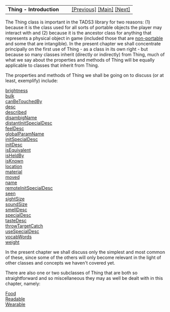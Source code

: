 <table width="100%" data-border="0" data-cellspacing="0"
data-cellpadding="3" data-bgcolor="#C0C0C0">
<colgroup>
<col style="width: 50%" />
<col style="width: 50%" />
</colgroup>
<tbody>
<tr>
<td style="text-align: left;"><strong>Thing - Introduction<br />
</strong></td>
<td style="text-align: right;"><a href="component.htm">[Previous]</a> <a
href="generalintroduction.htm">[Main]</a> <a
href="thing-thebasics.htm">[Next]</a></td>
</tr>
</tbody>
</table>

  
The Thing class is important in the TADS3 library for two reasons: (1)
because it is the class used for all sorts of portable objects the
player may interact with and (2) because it is the ancestor class for
anything that represents a physical object in game (included those that
are [non-portable](nonportableintroduction.htm) and some that are
intangible). In the present chapter we shall concentrate principally on
the first use of Thing - as a class in its own right - but because so
many classes inherit (directly or indirectly) from Thing, much of what
we say about the properties and methods of Thing will be equally
applicable to classes that inherit from Thing.  
  
The properties and methods of Thing we shall be going on to discuss (or
at least, exemplify) include:  
  
[brightness](brightness.htm)  
[bulk](bulkandweight.htm)  
[canBeTouchedBy](dynamite.htm)  
[desc](thing-thebasics.htm)  
[described](described.htm)  
[disambigName](food.htm)  
[distantInitSpecialDesc](distanceconnector.htm)  
[feelDesc](food.htm)  
[globalParamName](globalparamname.htm)  
[initSpecialDesc](initdesc+initspecialdesc.htm)  
[initDesc](initdesc+initspecialdesc.htm)  
[isEquivalent](sensoryevent.htm)  
[isHeldBy](lightsource.htm)  
[isKnown](actorknowledge.htm)  
[location](thing-thebasics.htm)  
[material](container.htm)  
[moved](initdesc+initspecialdesc.htm)  
[name](thing-thebasics.htm)  
[remoteInitSpecialDesc](distanceconnector.htm)  
[seen](actorknowledge.htm)  
[sightSize](distanceconnector.htm)  
[soundSize](senseconnector.htm)  
[smellDesc](food.htm)  
[specialDesc](specialdesc.htm)  
[tasteDesc](food.htm)  
[throwTargetCatch](cycliceventlist.htm)  
[useSpecialDesc](specialdesc.htm)  
[vocabWords](vocabwords.htm)  
[weight](bulkandweight.htm)  
  
In the present chapter we shall discuss only the simplest and most
common of these, since some of the others will only become relevant in
the light of other classes and concepts we haven't covered yet.  
  
There are also one or two subclasses of Thing that are both so
straightforward and so miscellaneous they may as well be dealt with in
this chapter, namely:  
  
[Food](food.htm)  
[Readable](readable.htm)  
[Wearable](wearable.htm)  
  
  
  
